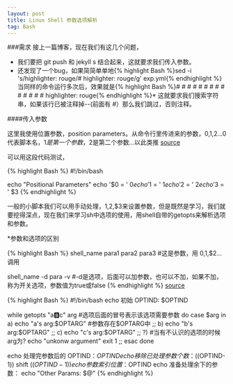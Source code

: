 ```yaml
---
layout: post
title: Linux Shell 参数选项解析
tag: Bash
---
```


###需求
接上一篇博客，现在我们有这几个问题，

* 我们要把 git push 和 jekyll s 结合起来，这就要求我们传入参数。
* 还发现了一个bug，如果简简单单地{% highlight Bash %}sed -i 's/highlighter: rouge/# highlighter: rouge/g' exp.yml{% endhighlight %}当同样的命令运行多次后，效果就是{% highlight Bash %}# # # # # # # # # # # # # # highlighter: rouge{% endhighlight %}* 这就要求我们搜索字符串，如果该行已被注释掉--(前面有 #）那么我们跳过，否则注释。

####传入参数

这里我使用位置参数，position parameters。从命令行里传进来的参数，$0,$1,$2...$0代表脚本名，$1是第一个参数，$2是第二个参数...以此类推
[source](http://linuxcommand.org/wss0130.php)


可以用这段代码测试，

{% highlight Bash %}
#!/bin/bash

echo "Positional Parameters"
echo '$0 = ' $0
echo '$1 = ' $1
echo '$2 = ' $2
echo '$3 = ' $3
{% endhighlight %}

一般的小脚本我们可以用手动处理，$1,$2,$3来设置参数，但是既然是学习，我们就要挖得深点，现在我们来学习sh中选项的使用，用shell自带的getopts来解析选项和参数。

*参数和选项的区别

{% highlight Bash %}
shell_name para1 para2 para3 #这是参数，用 $0,$1,$2...调用

shell_name -d para -v   #-d是选项，后面可以加参数，也可以不加，如果不加，称为开关选项，参数值为true或false
{% endhighlight %}
[source](http://my.oschina.net/leejun2005/blog/202376)

{% highlight Bash %}
#!/bin/bash
echo 初始 OPTIND: $OPTIND
 
while getopts "a:b:c" arg #选项后面的冒号表示该选项需要参数
do
    case $arg in
        a)
            echo "a's arg:$OPTARG" #参数存在$OPTARG中
            ;;
        b)
            echo "b's arg:$OPTARG"
            ;;
        c)
            echo "c's arg:$OPTARG"
            ;;
        ?)  #当有不认识的选项的时候arg为?
            echo "unkonw argument"
            exit 1
        ;;
    esac
done
 
echo 处理完参数后的 OPTIND：$OPTIND
echo 移除已处理参数个数：$((OPTIND-1))
shift $((OPTIND-1))
echo 参数索引位置：$OPTIND
echo 准备处理余下的参数：
echo "Other Params: $@"
{% endhighlight %}

